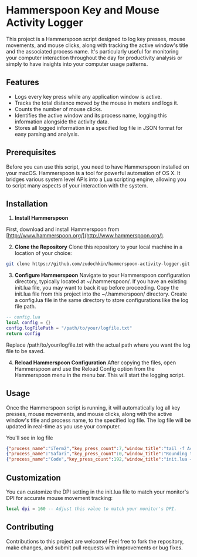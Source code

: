 # Hammerspoon Key and Mouse Activity Logger

This project is a Hammerspoon script designed to log key presses, mouse movements, and mouse clicks, along with tracking the active window's title and the associated process name. It's particularly useful for monitoring your computer interaction throughout the day for productivity analysis or simply to have insights into your computer usage patterns.

## Features

- Logs every key press while any application window is active.
- Tracks the total distance moved by the mouse in meters and logs it.
- Counts the number of mouse clicks.
- Identifies the active window and its process name, logging this information alongside the activity data.
- Stores all logged information in a specified log file in JSON format for easy parsing and analysis.

## Prerequisites

Before you can use this script, you need to have Hammerspoon installed on your macOS. Hammerspoon is a tool for powerful automation of OS X. It bridges various system level APIs into a Lua scripting engine, allowing you to script many aspects of your interaction with the system.

## Installation

1. **Install Hammerspoon**

First, download and install Hammerspoon from [http://www.hammerspoon.org/](http://www.hammerspoon.org/).

2. **Clone the Repository**
Clone this repository to your local machine in a location of your choice:

```bash
git clone https://github.com/zudochkin/hammerspoon-activity-logger.git
```

3. **Configure Hammerspoon**
Navigate to your Hammerspoon configuration directory, typically located at ~/.hammerspoon/.
If you have an existing init.lua file, you may want to back it up before proceeding.
Copy the init.lua file from this project into the ~/.hammerspoon/ directory.
Create a config.lua file in the same directory to store configurations like the log file path.

```lua
-- config.lua
local config = {}
config.logFilePath = "/path/to/your/logfile.txt"
return config
```

Replace /path/to/your/logfile.txt with the actual path where you want the log file to be saved.

4. **Reload Hammerspoon Configuration**
After copying the files, open Hammerspoon and use the Reload Config option from the Hammerspoon menu in the menu bar. This will start the logging script.

## Usage

Once the Hammerspoon script is running, it will automatically log all key presses, mouse movements, and mouse clicks, along with the active window's title and process name, to the specified log file. The log file will be updated in real-time as you use your computer.

You'll see in log file

```json
{"process_name":"iTerm2","key_press_count":7,"window_title":"tail -f ActiveWindow.txt","ts":"2024-03-14 11:23:12","activity_type":"Development","mouse_clicks":1,"mouse_distance":0.050000000000000003}
{"process_name":"Safari","key_press_count":0,"window_title":"Rounding to 2 decimal places? - Scripting Helpers","ts":"2024-03-14 11:23:16","activity_type":"Other","mouse_clicks":2,"mouse_distance":0.14000000000000001}
{"process_name":"Code","key_press_count":192,"window_title":"init.lua — add-id-to-tasks","ts":"2024-03-14 11:23:20","activity_type":"Development","mouse_clicks":3,"mouse_distance":0.20000000000000001}
```

## Customization

You can customize the DPI setting in the init.lua file to match your monitor's DPI for accurate mouse movement tracking:

```lua
local dpi = 160 -- Adjust this value to match your monitor's DPI.
```

## Contributing

Contributions to this project are welcome! Feel free to fork the repository, make changes, and submit pull requests with improvements or bug fixes.